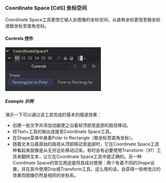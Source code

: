 ### Coordinate Space [CdS] 坐标空间

Coordinate Space工具更改它输入处图像的坐标空间，从直角坐标更改至极坐标或极坐标至直角坐标。

#### Controls 控件

![CdS_Controls](images/CdS_Controls.png)

##### Example 示例

演示一下可以通过该工具完成的基本的隧道效果：

- 创建一些文字并添加动画使之沿着帧顶部至底部的路径移动。
- 将Text+工具的输出连接至Coordinate Space工具。
- 在Shape菜单中悬着Polar to Rectangle（极坐标至直角坐标）。
- 随着文本沿着原始的路径从顶部移动至底部时，它在Coordinate Space工具种看起来就像是从无穷远处移动过来。有时会有必要使用Transform（Xf）工具来翻转文本，让它在Coordinate Space工具中是正确的。另一种Coordinate Space的常见用途是将其成对使用：两个有着不同的Shape设置，并在其中使用Drip或Transform工具。这么用的话，会获得一些修改过的效果而图像仍然是相同的坐标系。


